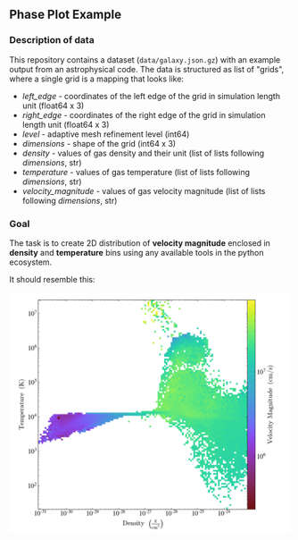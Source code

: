 ## Phase Plot Example

### Description of data

This repository contains a dataset (`data/galaxy.json.gz`) with an example output from an
astrophysical code. The data is structured as list of "grids", where a single grid is a mapping that
looks like:

  - *left_edge* - coordinates of the left edge of the grid in simulation length unit (float64 x 3)
  - *right_edge* - coordinates of the right edge of the grid in simulation length unit (float64 x 3)
  - *level* - adaptive mesh refinement level (int64)
  - *dimensions* - shape of the grid (int64 x 3)
  - *density* - values of gas density and their unit (list of lists following *dimensions*, str)
  - *temperature* - values of gas temperature  (list of lists following *dimensions*, str)
  - *velocity_magnitude* - values of gas velocity magnitude (list of lists following *dimensions*, str)

### Goal

The task is to create 2D distribution of **velocity magnitude** enclosed in **density** and **temperature** bins 
using any available tools in the python ecosystem.

It should resemble this:

![Phase Plot](./phase_plot.png)
